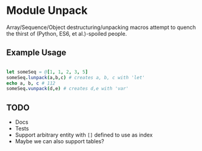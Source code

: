 # Module Unpack

Array/Sequence/Object destructuring/unpacking macros attempt to quench the thirst of (Python, ES6, et al.)-spoiled people.

## Example Usage

```nim

let someSeq = @[1, 1, 2, 3, 5]
someSeq.lunpack(a,b,c) # creates a, b, c with 'let'
echo a, b, c # 112
someSeq.vunpack(d,e) # creates d,e with 'var'

```

## TODO

- Docs
- Tests
- Support arbitrary entity with `[]` defined to use as index
- Maybe we can also support tables?
